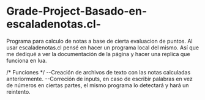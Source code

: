 # Grade-Project-Basado-en-escaladenotas.cl-
Programa para calculo de notas a base de cierta evaluacion de puntos. 
Al usar escaladenotas.cl pensé en hacer un programa local del mismo.
Así que me dediqué a ver la documentación de la página y hacer una replica que funciona en lua.


/* Funciones */
--Creación de archivos de texto con las notas calculadas anteriormente.
--Correción de inputs, en caso de escribir palabras en vez de números en ciertas partes, el mismo programa lo detectará y hará un reintento.

